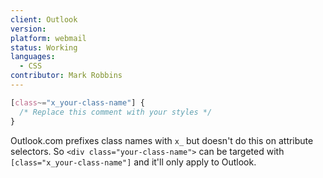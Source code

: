 ```yaml
---
client: Outlook
version:
platform: webmail
status: Working
languages:
  - CSS
contributor: Mark Robbins
---
```


```css
[class~="x_your-class-name"] {
  /* Replace this comment with your styles */
}
```

Outlook.com prefixes class names with `x_` but doesn't do this on attribute selectors. So `<div class="your-class-name">` can be targeted with `[class="x_your-class-name"]` and it'll only apply to Outlook.
